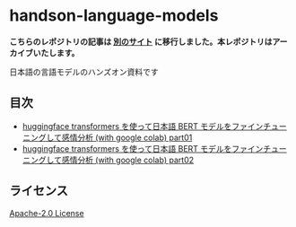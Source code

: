 # handson-language-models

**こちらのレポジトリの記事は [別のサイト](https://jupyterbook.hnishi.com/language-models/fine_tune_jp_bert_part01.html) に移行しました。本レポジトリはアーカイブいたします。**

日本語の言語モデルのハンズオン資料です

## 目次

- [huggingface transformers を使って日本語 BERT モデルをファインチューニングして感情分析 (with google colab) part01](https://github.com/hnishi/handson-language-models/blob/main/fine_tune_jp_bert_part01.ipynb)
- [huggingface transformers を使って日本語 BERT モデルをファインチューニングして感情分析 (with google colab) part02](https://github.com/hnishi/handson-language-models/blob/main/fine_tune_jp_bert_part02.ipynb)

## ライセンス

[Apache-2.0 License](https://github.com/hnishi/handson-language-models/blob/main/LICENSE)
